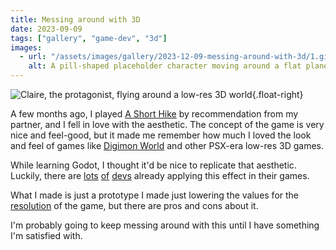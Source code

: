 ```yaml
---
title: Messing around with 3D
date: 2023-09-09
tags: ["gallery", "game-dev", "3d"]
images:
  - url: "/assets/images/gallery/2023-12-09-messing-around-with-3d/1.gif"
    alt: A pill-shaped placeholder character moving around a flat plane in a low-res 3D environment.
---
```


![Claire, the protagonist, flying around a low-res 3D world](https://cdn.akamai.steamstatic.com/steam/apps/1055540/ss_0e864bf975bb71f238de6861fc8fd3d6ed6e4ce8.1920x1080.jpg?t=1701219411 "Claire, the protagonist, flying around a low-res 3D world"){.float-right}

A few months ago, I played [A Short Hike](https://store.steampowered.com/app/1055540/A_Short_Hike/) by recommendation from my partner, and I fell in love with the aesthetic. The concept of the game is very nice and feel-good, but it made me remember how much I loved the look and feel of games like [Digimon World](https://en.wikipedia.org/wiki/Digimon_World) and other PSX-era low-res 3D games.

While learning Godot, I thought it'd be nice to replicate that aesthetic. Luckily, there are [lots](https://www.youtube.com/watch?v=Mg_V27arKdg&pp=ygUSYSBzaG9ydCBoaWtlIGdvZG90) [of](https://www.youtube.com/watch?v=WBoApONC7bM&pp=ygUSM2QgcGl4ZWwgYXJ0IGdvZG90) [devs](https://www.youtube.com/watch?v=qRAeiwTA7qs&pp=ygUSM2QgcGl4ZWwgYXJ0IGdvZG90) already applying this effect in their games.

What I made is just a prototype I made just lowering the values for the [resolution](https://docs.godotengine.org/en/stable/tutorials/3d/resolution_scaling.html) of the game, but there are pros and cons about it.

I'm probably going to keep messing around with this until I have something I'm satisfied with.
